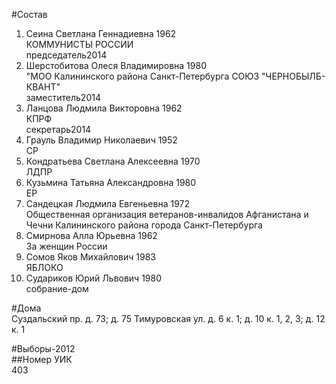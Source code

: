 #Состав  
1. Сеина Светлана Геннадиевна 1962  
    КОММУНИСТЫ РОССИИ  
    председатель2014  
2. Шерстобитова Олеся Владимировна 1980  
    "МОО Калининского района Санкт-Петербурга СОЮЗ "ЧЕРНОБЫЛБ- КВАНТ"  
    заместитель2014  
3. Ланцова Людмила Викторовна 1962  
    КПРФ  
    секретарь2014  
4. Грауль Владимир Николаевич 1952  
    СР  
5. Кондратьева Светлана Алексеевна 1970  
    ЛДПР  
6. Кузьмина Татьяна Александровна 1980  
    ЕР  
7. Сандецкая Людмила Евгеньевна 1972  
    Общественная организация ветеранов-инвалидов Афганистана и Чечни Калининского района города Санкт-Петербурга  
8. Смирнова Алла Юрьевна 1962  
    За женщин России  
9. Сомов Яков Михайлович 1983  
    ЯБЛОКО  
10. Судариков Юрий Львович 1980  
    собрание-дом  
  
#Дома  
Суздальский пр. д. 73; д. 75 Тимуровская ул. д. 6 к. 1; д. 10 к. 1, 2, 3; д. 12 к. 1  
  
#Выборы-2012  
##Номер УИК  
403  
